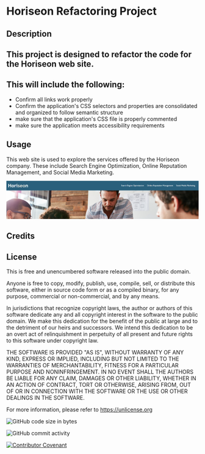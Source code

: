 # **Horiseon Refactoring Project**

## **Description**
## This project is designed to refactor the code for the Horiseon web site.
## This will include the following:
* Confirm all links work properly
* Confirm the application's CSS selectors and properties are consolidated and organized to follow semantic structure
* make sure that the application's CSS file is properly commented
* make sure the application meets accessibility requirements

## **Usage**
This web site is used to explore the services offered by the Horiseon company.  These include Search Engine Optimization, Online Reputation Management, and Social Media Marketing.
 
![Website Capture](/Develop/assets/images/Web-site-Capture.PNG)

## **Credits**

## **License**
This is free and unencumbered software released into the public domain.

Anyone is free to copy, modify, publish, use, compile, sell, or
distribute this software, either in source code form or as a compiled
binary, for any purpose, commercial or non-commercial, and by any
means.

In jurisdictions that recognize copyright laws, the author or authors
of this software dedicate any and all copyright interest in the
software to the public domain. We make this dedication for the benefit
of the public at large and to the detriment of our heirs and
successors. We intend this dedication to be an overt act of
relinquishment in perpetuity of all present and future rights to this
software under copyright law.

THE SOFTWARE IS PROVIDED "AS IS", WITHOUT WARRANTY OF ANY KIND,
EXPRESS OR IMPLIED, INCLUDING BUT NOT LIMITED TO THE WARRANTIES OF
MERCHANTABILITY, FITNESS FOR A PARTICULAR PURPOSE AND NONINFRINGEMENT.
IN NO EVENT SHALL THE AUTHORS BE LIABLE FOR ANY CLAIM, DAMAGES OR
OTHER LIABILITY, WHETHER IN AN ACTION OF CONTRACT, TORT OR OTHERWISE,
ARISING FROM, OUT OF OR IN CONNECTION WITH THE SOFTWARE OR THE USE OR
OTHER DEALINGS IN THE SOFTWARE.

For more information, please refer to <https://unlicense.org>

![GitHub code size in bytes](https://img.shields.io/github/languages/code-size/BillRBarker/02-homework)

![GitHub commit activity](https://img.shields.io/github/commit-activity/w/BillRBarker/02-homework)

[![Contributor Covenant](https://img.shields.io/badge/Contributor%20Covenant-v2.0%20adopted-ff69b4.svg)](code_of_conduct.md)